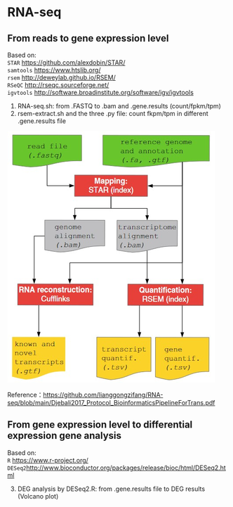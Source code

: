 # RNA-seq

## From reads to gene expression level
Based on:  
`STAR` https://github.com/alexdobin/STAR/  
`samtools` https://www.htslib.org/  
`rsem` http://deweylab.github.io/RSEM/  
`RSeQC` http://rseqc.sourceforge.net/  
`igvtools` http://software.broadinstitute.org/software/igv/igvtools  

1. RNA-seq.sh: from .FASTQ to .bam and .gene.results (count/fpkm/tpm)
2. rsem-extract.sh and the three .py file: count fkpm/tpm in different .gene.results file
  
![image](https://github.com/lianggongzifang/RNA-seq/blob/main/RNA-seq.jpg)  
  
Reference：https://github.com/lianggongzifang/RNA-seq/blob/main/Djebali2017_Protocol_BioinformaticsPipelineForTrans.pdf  
  
## From gene expression level to differential expression gene analysis
Based on:  
`R` https://www.r-project.org/  
`DESeq2`http://www.bioconductor.org/packages/release/bioc/html/DESeq2.html 

3. DEG analysis by DESeq2.R: from .gene.results file to DEG results (Volcano plot)  
